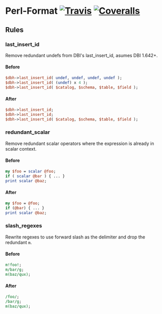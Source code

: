 # Perl-Format [![Travis](https://travis-ci.org/cv-library/Perl-Format.svg)](https://travis-ci.org/cv-library/Perl-Format) [![Coveralls](https://coveralls.io/repos/github/cv-library/Perl-Format/badge.svg)](https://coveralls.io/github/cv-library/Perl-Format)

## Rules

### last_insert_id
Remove redundant undefs from DBI's last_insert_id, asumes DBI 1.642+.

#### Before
```perl
$dbh->last_insert_id( undef, undef, undef, undef );
$dbh->last_insert_id( (undef) x 4 );
$dbh->last_insert_id( $catalog, $schema, $table, $field );
```

#### After
```perl
$dbh->last_insert_id;
$dbh->last_insert_id;
$dbh->last_insert_id( $catalog, $schema, $table, $field );
```

### redundant_scalar
Remove redundant scalar operators where the expression is already in scalar context.

#### Before
```perl
my $foo = scalar @foo;
if ( scalar @bar ) { ... }
print scalar @baz;
```

#### After
```perl
my $foo = @foo;
if (@bar) { ... }
print scalar @baz;
```

### slash_regexes
Rewrite regexes to use forward slash as the delimiter and drop the redundant `m`.

#### Before
```perl
m!foo!;
m/bar/g;
m(baz/qux);
```

#### After
```perl
/foo/;
/bar/g;
m(baz/qux);
```
